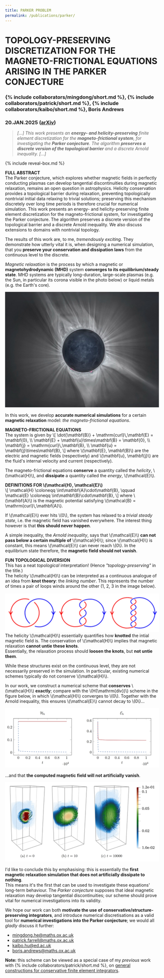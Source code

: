 ```yaml
---
title: PARKER PROBLEM
permalink: /publications/parker/
---
```


# TOPOLOGY-PRESERVING DISCRETIZATION FOR THE MAGNETO-FRICTIONAL EQUATIONS ARISING IN THE PARKER CONJECTURE

### {% include collaborators/mingdong/short.md %}, {% include collaborators/patrick/short.md %}, {% include collaborators/kaibo/short.md %}, Boris Andrews

### 20.JAN.2025 ([arXiv](https://doi.org/10.48550/arXiv.2501.11654))

> *[...] This work presents an **energy- and helicity-preserving** finite element discretization for the **magneto-frictional system**, for investigating the **Parker conjecture**. The algorithm **preserves a discrete version of the topological barrier** and a discrete Arnold inequality. [...]*

{% include reveal-box.md %}
<div class="reveal-box" onclick="var details = this.querySelector('.details'); details.style.display = (details.style.display === 'block') ? 'none' : 'block';">
    <b>FULL ABSTRACT</b>
    <div class="details">
        The Parker conjecture, which explores whether magnetic fields in perfectly conducting plasmas can develop tangential discontinuities during magnetic relaxation, remains an open question in astrophysics.
        Helicity conservation provides a topological barrier during relaxation, preventing topologically nontrivial initial data relaxing to trivial solutions;
        preserving this mechanism discretely over long time periods is therefore crucial for numerical simulation.
        This work presents an energy- and helicity-preserving finite element discretization for the magneto-frictional system, for investigating the Parker conjecture.
        The algorithm preserves a discrete version of the topological barrier and a discrete Arnold inequality.
        We also discuss extensions to domains with nontrivial topology.
    </div>
</div>

The results of this work are, to me, *tremendously exciting*.
They demonstrate how utterly vital it is, when designing a numerical simulation, that you **preserve your conservation and dissipation laws** from the continuous level to the discrete.

*Magnetic relaxation* is the process by which a magnetic or **magnetohydrodynamic (MHD)** system **converges to its equilibrium/steady state**.
MHD systems are typically long-duration, large-scale plasmas (e.g. the Sun, in particular its corona visible in the photo below) or liquid metals (e.g. the Earth's core).

![solar_corona](assets/img/corona.jpg)

In this work, we develop **accurate numerical simulations** for a certain **magnetic relaxation** model: *the magneto-frictional equations*.

<div class="reveal-box" onclick="var details = this.querySelector('.details'); details.style.display = (details.style.display === 'block') ? 'none' : 'block';">
    <b>MAGNETO-FRICTIONAL EQUATIONS</b>
    <div class="details">
        The system is given by
        \[
            \dot{\mathbf{B}} + \mathrm{curl}\,\mathbf{E} = \mathbf{0},  \\
            \mathbf{E} + \mathbf{u}\times\mathbf{B} = \mathbf{0},  \\
            \mathbf{j} = \mathrm{curl}\,\mathbf{B},  \\
            \mathbf{u} = \mathbf{j}\times\mathbf{B},
        \]
        where \(\mathbf{E}, \mathbf{B}\) are the electric and magnetic fields (respectively) and \(\mathbf{u}, \mathbf{j}\) are the fluid's internal velocity and current (respectively).
    </div>
</div>

The magneto-frictional equations **conserve** a quantity called the *helicity*, \\(\mathcal{H}\\), and **dissipate** a quantity called the *energy*, \\(\mathcal{E}\\).

<div class="reveal-box" onclick="var details = this.querySelector('.details'); details.style.display = (details.style.display === 'block') ? 'none' : 'block';">
    <b>DEFINITIONS FOR \(\mathcal{H}, \mathcal{E}\)</b>
    <div class="details">
        \[
            \mathcal{H} \coloneqq \int\mathbf{A}\cdot\mathbf{B},  \qquad
            \mathcal{E} \coloneqq \int\mathbf{B}\cdot\mathbf{B},
        \]
        where \(\mathbf{A}\) is the magnetic potential satisfying \(\mathcal{B} = \mathrm{curl}\,\mathbf{A}\).
    </div>
</div>

If \\(\mathcal{E}\\) ever hits \\(0\\), the system has relaxed to a *trivial steady state*, i.e. the magnetic field has vanished everywhere.
The interest thing however is that **this should never happen**.

A simple inequality, the *Arnold inequality*, says that \\(\mathcal{E}\\) **can not pass below a certain multiple of** \\(\mathcal{H}\\);
since \\(\mathcal{H}\\) is constant, this means \\(\mathcal{E}\\) can never reach \\(0\\).
In the equilibrium state therefore, the **magnetic field should not vanish**.

<div class="reveal-box" onclick="var details = this.querySelector('.details'); details.style.display = (details.style.display === 'block') ? 'none' : 'block';">
    <b>FUN TOPOLOGICAL DIVERSION</b>
    <div class="details">
        This has a neat <em>topological</em> interpretation!
        (Hence <em>"topology-preserving"</em> in the title.) <br>
        The helicity \(\mathcal{H}\) can be interpreted as a continuous analogue of an idea from <b>knot theory</b>: the <em>linking number</em>.
        This represents the number of times a pair of loops winds around the other (1, 2, 3 in the image below). <br><br>
        <img src="assets/img/linking.jpeg" alt="linking_numbers"><br>
        The helicity \(\mathcal{H}\) essentially quantifies how <b>knotted</b> the intial magnetic field is.
        The conservation of \(\mathcal{H}\) implies that magnetic relaxation <b>cannot untie these knots</b>. <br>
        Essentially, the relaxation process should <b>loosen the knots</b>, but <b>not untie them</b>.
    </div>
</div>

While these structures exist on the continuous level, they are not necessarily preserved in the simulation.
In particular, existing numerical schemes typically do not conserve \\(\mathcal{H}\\).

In our work, we construct a numerical scheme that **conserves** \\(\mathcal{H}\\) **exactly**;
compare with the \\(H(\mathrm{div})\\) scheme in the figure below, in which \\(\mathcal{H}\\) converges to \\(0\\).
Together with the Arnold inequality, this ensures \\(\mathcal{E}\\) cannot decay to \\(0\\)...

![sp_laws](assets/img/sp_laws.jpeg)

...and that **the computed magnetic field will not artificially vanish**.

![field_lines](assets/img/field_lines.jpeg)

I'd like to conclude this by emphasising:
this is essentially the **first magnetic relaxation simulation that does not artificially dissipate to nothing**. <br>
This means it's the first that can be used to investigate these equations' long-term behaviour.
The *Parker conjecture* supposes that ideal magnetic relaxation may develop tangential discontinuities;
our scheme should prove vital for numerical investigations into its validity.

We hope our work can both **motivate the use of conservative/structure-preserving integrators**, and introduce numerical discretisations as a valid tool for **numerical investigations into the Parker conjecture**;
we would all *gladly* discuss it further:
- <a href="mailto:mingdong.he@maths.ox.ac.uk">mingdong.he@maths.ox.ac.uk</a>
- <a href="mailto:patrick.farrell@maths.ox.ac.uk">patrick.farrell@maths.ox.ac.uk</a>
- <a href="mailto:kaibo.hu@ed.ac.uk">kaibo.hu@ed.ac.uk</a>
- <a href="mailto:boris.andrews@maths.ox.ac.uk">boris.andrews@maths.ox.ac.uk</a>

**Note:**
this scheme can be viewed as a special case of my *previous* work with {% include collaborators/patrick/short.md %}, on [general constructions for conservative finite element integrators](/publications/sp-integrators/).

